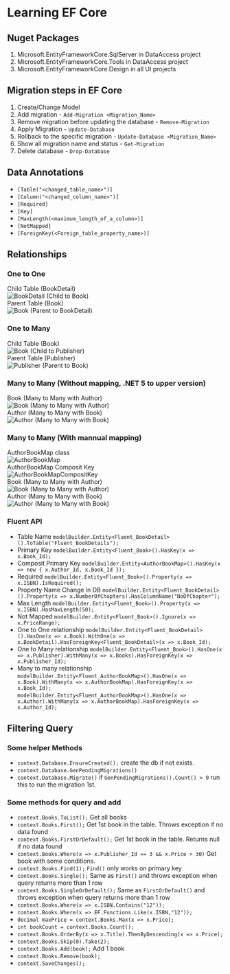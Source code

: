 # Learning EF Core

## Nuget Packages

1. Microsoft.EntityFrameworkCore.SqlServer in DataAccess project
2. Microsoft.EntityFrameworkCore.Tools in DataAccess project
3. Microsoft.EntityFrameworkCore.Design in all UI projects

## Migration steps in EF Core

1. Create/Change Model
2. Add migration - ``Add-Migration <Migration_Name>``
3. Remove migration before updating the database - ``Remove-Migration``
4. Apply Migration - ``Update-Database``
5. Rollback to the specific migration - ``Update-Database <Migration_Name>`` 
6. Show all migration name and status - ``Get-Migration``
7. Delete database - ``Drop-Database``

## Data Annotations

- ``[Table("<changed_table_name>")]``
- ``[Column("<changed_column_name>")]``
- ``[Required]``
- ``[Key]``
- ``[MaxLength(<maximum_length_of_a_column>)]``
- ``[NotMapped]``
- ``[ForeignKey(<Foreign_table_property_name>)]``

## Relationships

### One to One

Child Table  (BookDetail)  
![BookDetail (Child to Book)](Screenshots/BookDetail%20(Child%20to%20Book).png)  
Parent Table (Book)  
![Book (Parent to BookDetail)](Screenshots/Book%20(Parent%20to%20BookDetail).png)   

### One to Many  

Child Table  (Book)  
![Book (Child to Publisher)](Screenshots/Book%20(Child%20to%20Publisher).png)  
Parent Table (Publisher)  
![Publisher (Parent to Book)](Screenshots/Publisher%20(Parent%20to%20Book).png)   

### Many to Many (Without mapping, .NET 5 to upper version)  

Book (Many to Many with Author)  
![Book (Many to Many with Author)](Screenshots/Book%20(Many%20to%20Many%20with%20Author)%201.PNG)  
Author (Many to Many with Book)  
![Author (Many to Many with Book)](Screenshots/Author%20(Many%20to%20Many%20with%20Book)%201.PNG)  

### Many to Many (With mannual mapping)  

AuthorBookMap class  
![AuthorBookMap](Screenshots/AuthorBookMap.png)  
AuthorBookMap Composit Key  
![AuthorBookMapCompositKey](Screenshots/AuthorBookMapCompositKey.PNG)  
Book (Many to Many with Author)  
![Book (Many to Many with Author)](Screenshots/Book%20(Many%20to%20Many%20with%20Author)%202.PNG)  
Author (Many to Many with Book)  
![Author (Many to Many with Book)](Screenshots/Author%20(Many%20to%20Many%20with%20Book)%202.PNG)    

### Fluent API  

- Table Name ``modelBuilder.Entity<Fluent_BookDetail>().ToTable("Fluent_BookDetails");``
- Primary Key ``modelBuilder.Entity<Fluent_Book>().HasKey(x => x.Book_Id);``
- Composit Primary Key ``modelBuilder.Entity<AuthorBookMap>().HasKey(x => new { x.Author_Id, x.Book_Id });``
- Required ``modelBuilder.Entity<Fluent_Book>().Property(x => x.ISBN).IsRequired();``
- Property Name Change in DB ``modelBuilder.Entity<Fluent_BookDetail>().Property(x => x.NumberOfChapters).HasColumnName("NoOfChapter");``
- Max Length ``modelBuilder.Entity<Fluent_Book>().Property(x => x.ISBN).HasMaxLength(50);``
- Not Mapped ``modelBuilder.Entity<Fluent_Book>().Ignore(x => x.PriceRange);``
- One to One relationship ``modelBuilder.Entity<Fluent_BookDetail>().HasOne(x => x.Book).WithOne(x => x.BookDetail).HasForeignKey<Fluent_BookDetail>(x => x.Book_Id);``
- One to Many relationship ``modelBuilder.Entity<Fluent_Book>().HasOne(x => x.Publisher).WithMany(x => x.Books).HasForeignKey(x => x.Publisher_Id);``
- Many to many relationship  
``modelBuilder.Entity<Fluent_AuthorBookMap>().HasOne(x => x.Book).WithMany(x => x.AuthorBookMap).HasForeignKey(x => x.Book_Id);``  
``modelBuilder.Entity<Fluent_AuthorBookMap>().HasOne(x => x.Author).WithMany(x => x.AuthorBookMap).HasForeignKey(x => x.Author_Id);``  


## Filtering Query

### Some helper Methods

- ``context.Database.EnsureCreated();`` create the db if not exists.  
- ``context.Database.GenPendingMigrations()``
- ``context.Database.Migrate()`` if ``GenPendingMigrations().Count() > 0`` run this to run the migration 1st.  

### Some methods for query and add

- ``context.Books.ToList();`` Get all books
- ``context.Books.First();`` Get 1st book in the table. Throws exception if no data found
- ``context.Books.FirstOrDefault();`` Get 1st book in the table. Returns null if no data found
- ``context.Books.Where(x => x.Publisher_Id == 3 && x.Price > 30)`` Get book with some conditions.  
- ``context.Books.Find(1);`` ``Find()`` only works on primary key  
- ``context.Books.Single();`` Same as ``First()`` and throws exception when query returns more than 1 row
- ``context.Books.SingleOrDefault();`` Same as ``FirstOrDefault()`` and throws exception when query returns more than 1 row  
- ``context.Books.Where(x => x.ISBN.Contains("12"));`` 
- ``context.Books.Where(x => EF.Functions.Like(x.ISBN,"12"));``  
- ``decimal maxPrice = context.Books.Max(x => x.Price);``
- ``int bookCount = context.Books.Count();``
- ``context.Books.OrderBy(x => x.Title).ThenByDescending(x => x.Price);``
- ``context.Books.Skip(0).Take(2);``
- ``context.Books.Add(book);`` Add 1 book  
- ``context.Books.Remove(book);`` 
- ``context.SaveChanges();``  